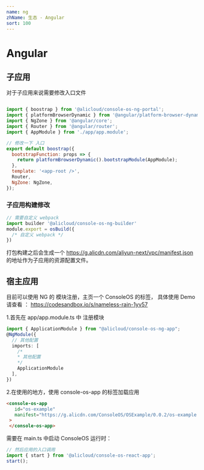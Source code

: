 ```yaml
---
name: ng
zhName: 生态 - Angular
sort: 100
---
```


# Angular

## 子应用

对于子应用来说需要修改入口文件

```javascript

import { boostrap } from '@alicloud/console-os-ng-portal';
import { platformBrowserDynamic } from '@angular/platform-browser-dynamic';
import { NgZone } from '@angular/core';
import { Router } from '@angular/router';
import { AppModule } from './app/app.module';

// 修改一下 入口
export default boostrap({
  bootstrapFunction: props => {
    return platformBrowserDynamic().bootstrapModule(AppModule);
  },
  template: '<app-root />',
  Router,
  NgZone: NgZone,
});

```

### 子应用构建修改

```javascript
// 需要自定义 webpack
import builder '@alicloud/console-os-ng-builder'
module.export = osBuild({
  /* 自定义 webpack */
})
```

打包构建之后会生成一个 https://g.alicdn.com/aliyun-next/vpc/manifest.json  的地址作为子应用的资源配置文件。

## 宿主应用

目前可以使用 NG 的 模块注册，主页一个 ConsoleOS 的标签， 具体使用 Demo 请查看 ：
https://codesandbox.io/s/nameless-rain-1yv57

1.首先在 app/app.module.ts 中 注册模块

```typescript
import { ApplicationModule } from "@alicloud/console-os-ng-app";
@NgModule({
  // 其他配置
  imports: [
    /*
    * 其他配置
    */
    ApplicationModule
  ],
})
```
 
2.在使用的地方，使用 console-os-app 的标签加载应用

```html
<console-os-app
   id="os-example"
   manifest="https://g.alicdn.com/ConsoleOS/OSExample/0.0.2/os-example.manifest.json"
 >
 </console-os-app>
```

需要在 main.ts 中启动 ConsoleOS 运行时：

```javascript
// 然后应用的入口调用
import { start } from '@alicloud/console-os-react-app';
start();
```